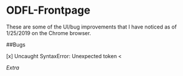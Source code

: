 # ODFL-Frontpage

These are some of the UI/bug improvements that I have noticed as of 1/25/2019 on the Chrome browser.

##Bugs

[x] Uncaught SyntaxError: Unexpected token < 

*Extra <script> tag was removed*
        
[x]'Failed to decode downloaded font error' 

*Fixed by converting the ttf to a woff and replacing the old woff font.*

[x]Back appears twice in mobile nav menus

*Temporarily fixed by limiting the init function to only run once using a boolean global variable called 'navInit'.*

[x]Back button goes back twice leaving no menu

*Temp fixed as well by limiting the back init function

##Future Idea##

[] Increase height of button links (e.g. Domestic, Expedited, etc)

